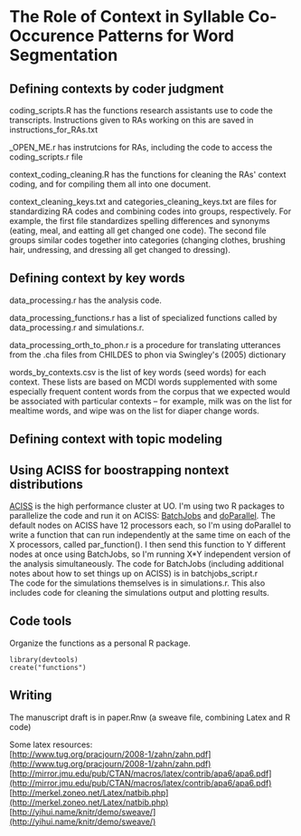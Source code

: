 # The Role of Context in Syllable Co-Occurence Patterns for Word Segmentation

## Defining contexts by coder judgment
coding_scripts.R has the functions research assistants use to code the transcripts. Instructions given to RAs working on this are saved in instructions_for_RAs.txt
    
_OPEN_ME.r has instrutcions for RAs, including the code to access the coding_scripts.r file 

context_coding_cleaning.R has the functions for cleaning the RAs' context coding, and for compiling them all into one document.

context_cleaning_keys.txt and categories_cleaning_keys.txt are files for standardizing RA codes and combining codes into groups, respectively. For example, the first file standardizes spelling differences and synonyms (eating, meal, and eatting all get changed one code). The second file groups similar codes together into categories (changing clothes, brushing hair, undressing, and dressing all get changed to dressing). 
    
## Defining context by key words    
data_processing.r has the analysis code.

data_processing_functions.r has a list of specialized functions called by data_processing.r and  simulations.r.

data_processing_orth_to_phon.r is a procedure for translating utterances from the .cha files from CHILDES to phon via Swingley's (2005) dictionary

words_by_contexts.csv is the list of key words (seed words) for each context. These lists are based on MCDI words supplemented with some especially frequent content words from the corpus that we expected would be associated with particular contexts – for example, milk was on the list for mealtime words, and wipe was on the list for diaper change words. 

## Defining context with topic modeling

## Using ACISS for boostrapping nontext distributions
[ACISS](http://aciss-computing.uoregon.edu/) is the high performance cluster at UO. 
I'm using two R packages to parallelize the code and run it on ACISS: [BatchJobs](https://cran.r-project.org/web/packages/BatchJobs/index.html) and [doParallel](https://cran.fhcrc.org/web/packages/doParallel/index.html). 
The default nodes on ACISS have 12 processors each, so I'm using doParallel to write a function that can run independently at the same time on each of the X processors, called par_function(). 
I then send this function to Y different nodes at once using BatchJobs, so I'm running X*Y independent version of the analysis simultaneously. 
The code for BatchJobs (including additional notes about how to set things up on ACISS) is in batchjobs_script.r     
The code for the simulations themselves is in simulations.r. This also includes code for cleaning the simulations output and plotting results.

## Code tools
Organize the functions as a personal R package.
```{r}
library(devtools)
create("functions")
```

## Writing
The manuscript draft is in paper.Rnw (a sweave file, combining Latex and R code)

Some latex resources:     
[http://www.tug.org/pracjourn/2008-1/zahn/zahn.pdf](http://www.tug.org/pracjourn/2008-1/zahn/zahn.pdf)
[http://mirror.jmu.edu/pub/CTAN/macros/latex/contrib/apa6/apa6.pdf](http://mirror.jmu.edu/pub/CTAN/macros/latex/contrib/apa6/apa6.pdf)
[http://merkel.zoneo.net/Latex/natbib.php](http://merkel.zoneo.net/Latex/natbib.php)
[http://yihui.name/knitr/demo/sweave/](http://yihui.name/knitr/demo/sweave/)

